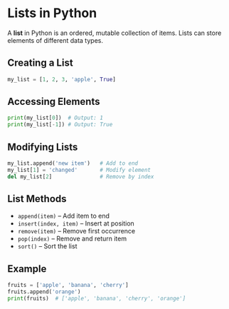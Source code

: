 # Lists in Python

A **list** in Python is an ordered, mutable collection of items. Lists can store elements of different data types.

## Creating a List

```python
my_list = [1, 2, 3, 'apple', True]
```

## Accessing Elements

```python
print(my_list[0])  # Output: 1
print(my_list[-1]) # Output: True
```

## Modifying Lists

```python
my_list.append('new item')   # Add to end
my_list[1] = 'changed'       # Modify element
del my_list[2]               # Remove by index
```

## List Methods

- `append(item)` – Add item to end
- `insert(index, item)` – Insert at position
- `remove(item)` – Remove first occurrence
- `pop(index)` – Remove and return item
- `sort()` – Sort the list

## Example

```python
fruits = ['apple', 'banana', 'cherry']
fruits.append('orange')
print(fruits)  # ['apple', 'banana', 'cherry', 'orange']
```